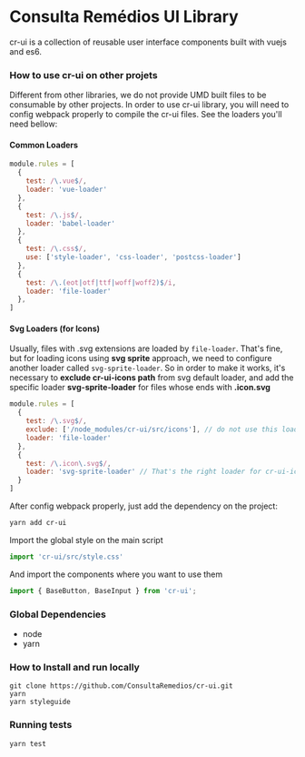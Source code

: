 # Consulta Remédios UI Library
cr-ui is a collection of reusable user interface components built with vuejs and es6.

### How to use cr-ui on other projets
Different from other libraries, we do not provide UMD built files to be consumable by other projects. In order to use cr-ui library, you will need to config webpack properly to compile the cr-ui files. See the loaders you'll need bellow:

#### Common Loaders
```js
module.rules = [
  {
    test: /\.vue$/,
    loader: 'vue-loader'
  },
  {
    test: /\.js$/,
    loader: 'babel-loader'
  },
  {
    test: /\.css$/,
    use: ['style-loader', 'css-loader', 'postcss-loader']
  },
  {
    test: /\.(eot|otf|ttf|woff|woff2)$/i,
    loader: 'file-loader'
  },
]
```

#### Svg Loaders (for Icons)
Usually, files with .svg extensions are loaded by `file-loader`. That's fine, but for loading icons
using **svg sprite** approach, we need to configure another loader called `svg-sprite-loader`. So
in order to make it works, it's necessary to **exclude cr-ui-icons path** from svg default loader,
and add the specific loader **svg-sprite-loader** for files whose ends with **.icon.svg**

```js
module.rules = [
  {
    test: /\.svg$/,
    exclude: ['/node_modules/cr-ui/src/icons'], // do not use this loader on that path
    loader: 'file-loader'
  },
  {
    test: /\.icon\.svg$/,
    loader: 'svg-sprite-loader' // That's the right loader for cr-ui-icons
  }
]
```

After config webpack properly, just add the dependency on the project:
```bash
yarn add cr-ui
```

Import the global style on the main script
```js
import 'cr-ui/src/style.css'
```

And import the components where you want to use them
```js
import { BaseButton, BaseInput } from 'cr-ui';
```

### Global Dependencies
* node
* yarn

### How to Install and run locally
```
git clone https://github.com/ConsultaRemedios/cr-ui.git
yarn
yarn styleguide
```



### Running tests
```
yarn test
```
